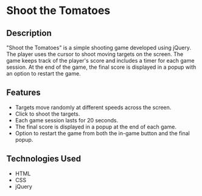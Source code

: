 # Shoot the Tomatoes

## Description

"Shoot the Tomatoes" is a simple shooting game developed using jQuery. The player uses the cursor to shoot moving targets on the screen. The game keeps track of the player's score and includes a timer for each game session. At the end of the game, the final score is displayed in a popup with an option to restart the game.

## Features

- Targets move randomly at different speeds across the screen.
- Click to shoot the targets.
- Each game session lasts for 20 seconds.
- The final score is displayed in a popup at the end of each game.
- Option to restart the game from both the in-game button and the final popup.

## Technologies Used

- HTML
- CSS
- jQuery
